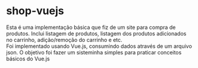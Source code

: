 # shop-vuejs


Esta é uma implementação básica que fiz de um site para compra de produtos. 
Inclui listagem de produtos, listagem dos produtos adicionados no carrinho, adição/remoção do carrinho e etc.  
Foi implementado usando Vue.js, consumindo dados através de um arquivo json.
O objetivo foi fazer um sisteminha simples para praticar conceitos básicos do Vue.js
